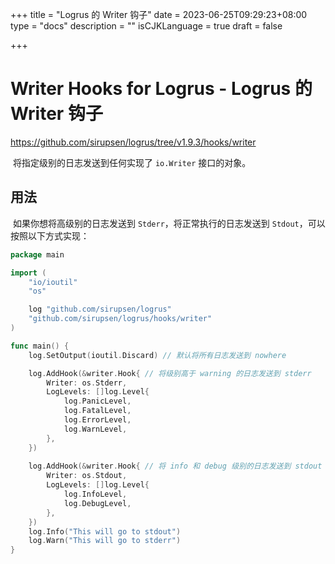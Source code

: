 +++
title = "Logrus 的 Writer 钩子"
date = 2023-06-25T09:29:23+08:00
type = "docs"
description = ""
isCJKLanguage = true
draft = false

+++

# Writer Hooks for Logrus - Logrus 的 Writer 钩子

https://github.com/sirupsen/logrus/tree/v1.9.3/hooks/writer

​	将指定级别的日志发送到任何实现了 `io.Writer` 接口的对象。

## 用法

​	如果你想将高级别的日志发送到 `Stderr`，将正常执行的日志发送到 `Stdout`，可以按照以下方式实现：

```go
package main

import (
	"io/ioutil"
	"os"

	log "github.com/sirupsen/logrus"
	"github.com/sirupsen/logrus/hooks/writer"
)

func main() {
	log.SetOutput(ioutil.Discard) // 默认将所有日志发送到 nowhere

	log.AddHook(&writer.Hook{ // 将级别高于 warning 的日志发送到 stderr
		Writer: os.Stderr,
		LogLevels: []log.Level{
			log.PanicLevel,
			log.FatalLevel,
			log.ErrorLevel,
			log.WarnLevel,
		},
	})
    
	log.AddHook(&writer.Hook{ // 将 info 和 debug 级别的日志发送到 stdout
		Writer: os.Stdout,
		LogLevels: []log.Level{
			log.InfoLevel,
			log.DebugLevel,
		},
	})
	log.Info("This will go to stdout")
	log.Warn("This will go to stderr")
}
```